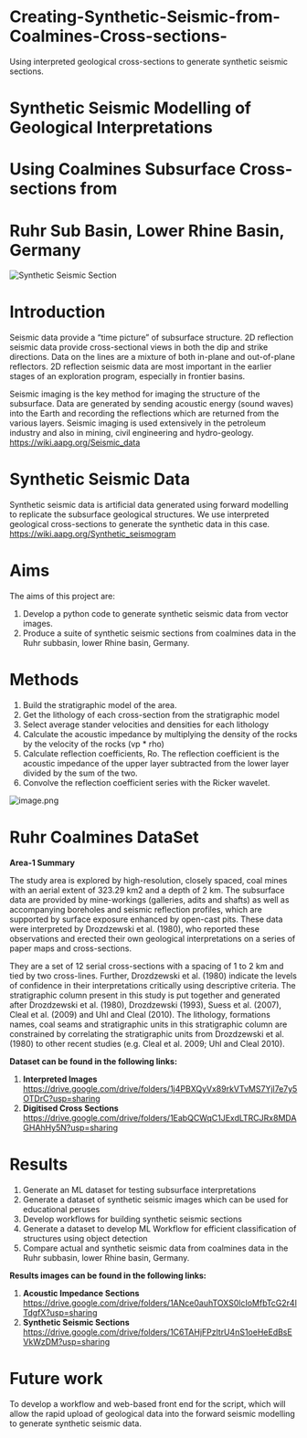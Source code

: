 # Creating-Synthetic-Seismic-from-Coalmines-Cross-sections-
Using interpreted geological cross-sections to generate synthetic seismic sections.


**Synthetic Seismic Modelling of Geological Interpretations**
==============================================
**Using Coalmines Subsurface Cross-sections from**
=========================================
**Ruhr Sub Basin, Lower Rhine Basin, Germany**
======================================

![Synthetic Seismic Section](https://i.imgur.com/xFOw79c.png)

Introduction
==========
Seismic data provide a “time picture” of subsurface structure. 2D reflection seismic data provide cross-sectional views in both the dip and strike directions. Data on the lines are a mixture of both in-plane and out-of-plane reflectors. 2D reflection seismic data are most important in the earlier stages of an exploration program, especially in frontier basins.

Seismic imaging is the key method for imaging the structure of the subsurface. Data are generated by sending acoustic energy (sound waves) into the Earth and recording the reflections which are returned from the various layers. Seismic imaging is used extensively in the petroleum industry and also in mining, civil engineering and hydro-geology.
https://wiki.aapg.org/Seismic_data

Synthetic Seismic Data
===================
Synthetic seismic data is artificial data generated using forward modelling to replicate the subsurface geological structures. We use interpreted geological cross-sections to generate the synthetic data in this case.
https://wiki.aapg.org/Synthetic_seismogram

Aims
====
The aims of this project are:

1.	Develop a python code to generate synthetic seismic data from vector images.
2.	Produce a suite of synthetic seismic sections from coalmines data in the Ruhr subbasin, lower Rhine basin, Germany.

Methods
=======
1.	Build the stratigraphic model of the area.
2.	Get the lithology of each cross-section from the stratigraphic model
3.	Select average stander velocities and densities for each lithology
4.	Calculate the acoustic impedance by multiplying the density of the rocks by the velocity of the rocks (vp * rho)
5.	Calculate reflection coefficients, Ro. The reflection coefficient is the acoustic impedance of the upper layer subtracted from the lower layer divided by the sum of the two. 
6.	Convolve the reflection coefficient series with the Ricker wavelet.

![image.png](https://wikimedia.org/api/rest_v1/media/math/render/svg/4243db6b3dab87b7be571c98f8f7568824ad4a6a)


Ruhr Coalmines DataSet
=====================
**Area-1 Summary**

The study area is explored by high-resolution, closely spaced, coal mines with an aerial extent of 323.29 km2 and a depth of 2 km. The subsurface data are provided by mine-workings (galleries, adits and shafts) as well as accompanying boreholes and seismic reflection profiles, which are supported by surface exposure enhanced by open-cast pits. These data were interpreted by Drozdzewski et al. (1980), who reported these observations and erected their own geological interpretations on a series of paper maps and cross-sections. 

They are a set of 12 serial cross-sections with a spacing of 1 to 2 km and tied by two cross-lines. Further, Drozdzewski et al. (1980) indicate the levels of confidence in their interpretations critically using descriptive criteria. The stratigraphic column present in this study is put together and generated after Drozdzewski et al. (1980), Drozdzewski (1993), Suess et al. (2007), Cleal et al. (2009) and Uhl and Cleal (2010). The lithology, formations names, coal seams and stratigraphic units in this stratigraphic column are constrained by correlating the stratigraphic units from Drozdzewski et al. (1980) to other recent studies (e.g. Cleal et al. 2009; Uhl and Cleal 2010). 

**Dataset can be found in the following links:**
1. **Interpreted Images** https://drive.google.com/drive/folders/1j4PBXQyVx89rkVTvMS7Yjl7e7y5OTDrC?usp=sharing
2. **Digitised Cross Sections** https://drive.google.com/drive/folders/1EabQCWqC1JExdLTRCJRx8MDAGHAhHy5N?usp=sharing




Results
======
1. Generate an ML dataset for testing subsurface interpretations
2. Generate a dataset of synthetic seismic images which can be used for educational peruses
3. Develop workflows for building synthetic seismic sections
4. Generate a dataset to develop ML Workflow for efficient classification of structures using object detection
5. Compare actual and synthetic seismic data from coalmines data in the Ruhr subbasin, lower Rhine basin, Germany.

**Results images can be found in the following links:**
1. **Acoustic Impedance Sections** https://drive.google.com/drive/folders/1ANce0auhTOXS0lcIoMfbTcG2r4lTdgfX?usp=sharing
2. **Synthetic Seismic Sections** https://drive.google.com/drive/folders/1C6TAHjFPzltrU4nS1oeHeEdBsEVkWzDM?usp=sharing

Future work
===========
To develop a workflow and web-based front end for the script, which will allow the rapid upload of geological data into the forward seismic modelling to generate synthetic seismic data.
